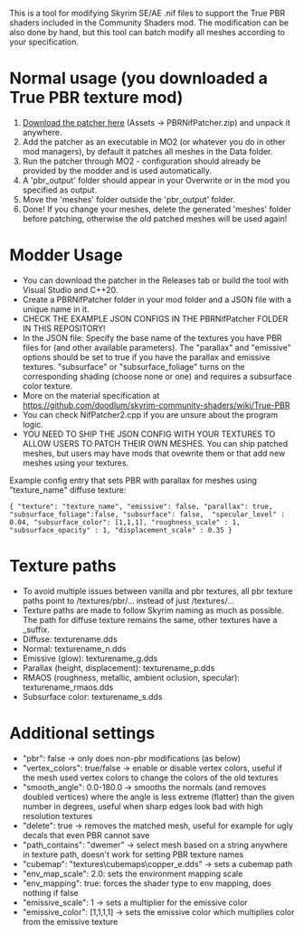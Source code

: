This is a tool for modifying Skyrim SE/AE .nif files to support the True PBR shaders included in the Community Shaders mod. The modification can be also done by hand, but this tool can batch modify all meshes according to your specification.

# Normal usage (you downloaded a True PBR texture mod)
1. [Download the patcher here](https://github.com/ThePagi/PBRNifPatcher/releases) (Assets ->  PBRNifPatcher.zip) and unpack it anywhere.
2. Add the patcher as an executable in MO2 (or whatever you do in other mod managers), by default it patches all meshes in the Data folder.
3. Run the patcher through MO2 - configuration should already be provided by the modder and is used automatically.
4. A 'pbr_output' folder should appear in your Overwrite or in the mod you specified as output.
5. Move the 'meshes' folder outside the 'pbr_output' folder.
6. Done! If you change your meshes, delete the generated 'meshes' folder before patching, otherwise the old patched meshes will be used again!

# Modder Usage
* You can download the patcher in the Releases tab or build the tool with Visual Studio and C++20.
* Create a PBRNifPatcher folder in your mod folder and a JSON file with a unique name in it.
* CHECK THE EXAMPLE JSON CONFIGS IN THE PBRNifPatcher FOLDER IN THIS REPOSITORY!
* In the JSON file: Specify the base name of the textures you have PBR files for (and other available parameters). The "parallax" and "emissive" options should be set to true if you have the parallax and emissive textures. "subsurface" or "subsurface_foliage" turns on the corresponding shading (choose none or one) and requires a subsurface color texture.
* More on the material specification at https://github.com/doodlum/skyrim-community-shaders/wiki/True-PBR
* You can check NifPatcher2.cpp if you are unsure about the program logic. 
* YOU NEED TO SHIP THE JSON CONFIG WITH YOUR TEXTURES TO ALLOW USERS TO PATCH THEIR OWN MESHES. You can ship patched meshes, but users may have mods that ovewrite them or that add new meshes using your textures.

Example config entry that sets PBR with parallax for meshes using "texture_name" diffuse texture:

 `{
  "texture": "texture_name", "emissive": false, "parallax": true, "subsurface_foliage":false, "subsurface": false,  "specular_level" : 0.04, "subsurface_color": [1,1,1], "roughness_scale" : 1, "subsurface_opacity" : 1, "displacement_scale" : 0.35
 }`

# Texture paths
* To avoid multiple issues between vanilla and pbr textures, all pbr texture paths point to /textures/pbr/... instead of just /textures/...
* Texture paths are made to follow Skyrim naming as much as possible. The path for diffuse texture remains the same, other textures have a _suffix.
* Diffuse: texturename.dds
* Normal: texturename_n.dds
* Emissive (glow): texturename_g.dds
* Parallax (height, displacement): texturename_p.dds
* RMAOS (roughness, metallic, ambient oclusion, specular): texturename_rmaos.dds
* Subsurface color: texturename_s.dds

# Additional settings
* "pbr": false -> only does non-pbr modifications (as below)
* "vertex_colors": true/false -> enable or disable vertex colors, useful if the mesh used vertex colors to change the colors of the old textures
* "smooth_angle": 0.0-180.0 -> smooths the normals (and removes doubled vertices) where the angle is less extreme (flatter) than the given number in degrees, useful when sharp edges look bad with high resolution textures
* "delete": true -> removes the matched mesh, useful for example for ugly decals that even PBR cannot save
* "path_contains": "dwemer" -> select mesh based on a string anywhere in texture path, doesn't work for setting PBR texture names
* "cubemap": "textures\\cubemaps\\copper_e.dds" -> sets a cubemap path
* "env_map_scale": 2.0: sets the environment mapping scale
* "env_mapping": true: forces the shader type to env mapping, does nothing if false
* "emissive_scale": 1 -> sets a multiplier for the emissive color
* "emissive_color": [1,1,1,1] -> sets the emissive color which multiplies color from the emissive texture
